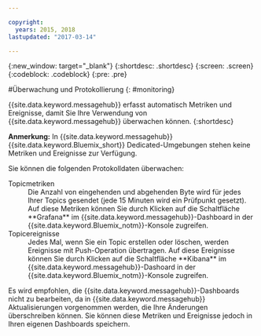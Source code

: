 ```yaml
---

copyright:
  years: 2015, 2018
lastupdated: "2017-03-14"

---
```


{:new_window: target="_blank"}
{:shortdesc: .shortdesc}
{:screen: .screen}
{:codeblock: .codeblock}
{:pre: .pre}


#Überwachung und Protokollierung
{: #monitoring}


{{site.data.keyword.messagehub}} erfasst automatisch Metriken und Ereignisse, damit Sie Ihre
Verwendung von {{site.data.keyword.messagehub}} überwachen können.
{:shortdesc}

**Anmerkung:** In {{site.data.keyword.messagehub}}
{{site.data.keyword.Bluemix_short}} Dedicated-Umgebungen stehen keine Metriken und Ereignisse zur Verfügung.

Sie können die folgenden Protokolldaten überwachen:

<dl>
<dt>Topicmetriken</dt>
<dd>Die Anzahl von eingehenden und abgehenden Byte wird für jedes Ihrer Topics gesendet (jede 15 Minuten wird ein Prüfpunkt gesetzt). Auf diese Metriken
können Sie durch Klicken auf die Schaltfläche **Grafana** im {{site.data.keyword.messagehub}}-Dashboard in der {{site.data.keyword.Bluemix_notm}}-Konsole zugreifen.
</dd>
<dt>Topicereignisse</dt>
<dd>Jedes Mal, wenn Sie ein Topic erstellen oder löschen, werden Ereignisse mit Push-Operation übertragen. Auf diese Ereignisse können Sie
durch Klicken auf die Schaltfläche **Kibana** im {{site.data.keyword.messagehub}}-Dashoard in der {{site.data.keyword.Bluemix_notm}}-Konsole zugreifen.</dd>
</dl>


Es wird empfohlen, die {{site.data.keyword.messagehub}}-Dashboards nicht zu bearbeiten, da
in {{site.data.keyword.messagehub}} Aktualisierungen vorgenommen werden, die Ihre Änderungen
überschreiben können. Sie können diese Metriken und Ereignisse jedoch in Ihren eigenen Dashboards speichern.

